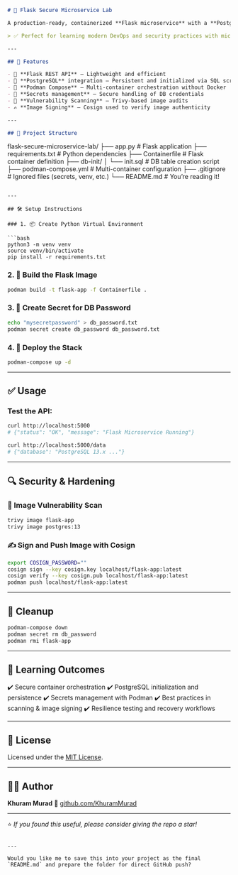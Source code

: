 ```markdown
# 🔐 Flask Secure Microservice Lab

A production-ready, containerized **Flask microservice** with a **PostgreSQL** backend, built using **Podman** and secured with **best practices** in secrets management, image scanning, and image signing.

> ✅ Perfect for learning modern DevOps and security practices with microservices!

---

## 🚀 Features

- 🐍 **Flask REST API** — Lightweight and efficient
- 🐘 **PostgreSQL** integration — Persistent and initialized via SQL script
- 🐳 **Podman Compose** — Multi-container orchestration without Docker
- 🔐 **Secrets management** — Secure handling of DB credentials
- 🔎 **Vulnerability Scanning** — Trivy-based image audits
- ✍️ **Image Signing** — Cosign used to verify image authenticity

---

## 📁 Project Structure

```

flask-secure-microservice-lab/
├── app.py                  # Flask application
├── requirements.txt        # Python dependencies
├── Containerfile           # Flask container definition
├── db-init/
│   └── init.sql            # DB table creation script
├── podman-compose.yml      # Multi-container configuration
├── .gitignore              # Ignored files (secrets, venv, etc.)
└── README.md               # You’re reading it!

````

---

## 🛠️ Setup Instructions

### 1. 📦 Create Python Virtual Environment

```bash
python3 -m venv venv
source venv/bin/activate
pip install -r requirements.txt
````

### 2. 🐳 Build the Flask Image

```bash
podman build -t flask-app -f Containerfile .
```

### 3. 🔐 Create Secret for DB Password

```bash
echo "mysecretpassword" > db_password.txt
podman secret create db_password db_password.txt
```

### 4. 🚀 Deploy the Stack

```bash
podman-compose up -d
```

---

## ✅ Usage

### Test the API:

```bash
curl http://localhost:5000
# {"status": "OK", "message": "Flask Microservice Running"}

curl http://localhost:5000/data
# {"database": "PostgreSQL 13.x ..."}
```

---

## 🔍 Security & Hardening

### 🔎 Image Vulnerability Scan

```bash
trivy image flask-app
trivy image postgres:13
```

### ✍️ Sign and Push Image with Cosign

```bash
export COSIGN_PASSWORD=""
cosign sign --key cosign.key localhost/flask-app:latest
cosign verify --key cosign.pub localhost/flask-app:latest
podman push localhost/flask-app:latest
```

---

## 🧹 Cleanup

```bash
podman-compose down
podman secret rm db_password
podman rmi flask-app
```

---

## 🧠 Learning Outcomes

✔️ Secure container orchestration
✔️ PostgreSQL initialization and persistence
✔️ Secrets management with Podman
✔️ Best practices in scanning & image signing
✔️ Resilience testing and recovery workflows

---

## 📜 License

Licensed under the [MIT License](LICENSE).

---

## 👨‍💻 Author

**Khuram Murad**
🔗 [github.com/KhuramMurad](https://github.com/KhuramMurad)

---

⭐️ *If you found this useful, please consider giving the repo a star!*

```

---

Would you like me to save this into your project as the final `README.md` and prepare the folder for direct GitHub push?
```

